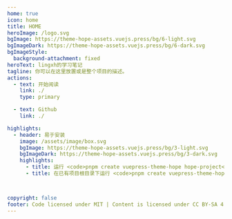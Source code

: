 ```yaml
---
home: true
icon: home
title: HOME
heroImage: /logo.svg
bgImage: https://theme-hope-assets.vuejs.press/bg/6-light.svg
bgImageDark: https://theme-hope-assets.vuejs.press/bg/6-dark.svg
bgImageStyle:
  background-attachment: fixed
heroText: lingxh的学习笔记
tagline: 你可以在这里放置或是整个项目的描述。
actions:
  - text: 开始阅读
    link: ./
    type: primary

  - text: Github
    link: ./

highlights:
  - header: 易于安装
    image: /assets/image/box.svg
    bgImage: https://theme-hope-assets.vuejs.press/bg/3-light.svg
    bgImageDark: https://theme-hope-assets.vuejs.press/bg/3-dark.svg
    highlights:
      - title: 运行 <code>pnpm create vuepress-theme-hope hope-project</code> 以创建一个新的主题项目。
      - title: 在已有项目根目录下运行 <code>pnpm create vuepress-theme-hope add .</code> 以在项目中添加主题。



copyright: false
footer: Code licensed under MIT | Content is licensed under CC BY-SA 4.0 | © 2023 lingxh
---
```



